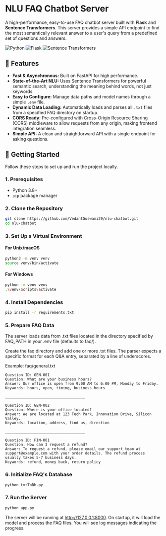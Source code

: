 # NLU FAQ Chatbot Server

A high-performance, easy-to-use FAQ chatbot server built with **Flask** and **Sentence Transformers**. This server provides a simple API endpoint to find the most semantically relevant answer to a user's query from a predefined set of questions and answers.

![Python](https://img.shields.io/badge/Python-3.9+-blue?logo=python)
![Flask](https://img.shields.io/badge/Flask-000000?style=for-the-badge&logo=Flask&logoColor=white)
![Sentence Transformers](https://img.shields.io/badge/Sentence--Transformers-2.2+-orange)

## 🌟 Features

-   **Fast & Asynchronous:** Built on FastAPI for high performance.
-   **State-of-the-Art NLU:** Uses Sentence Transformers for powerful semantic search, understanding the meaning behind words, not just keywords.
-   **Easy to Configure:** Manage data paths and model names through a simple `.env` file.
-   **Dynamic Data Loading:** Automatically loads and parses all `.txt` files from a specified FAQ directory on startup.
-   **CORS Ready:** Pre-configured with Cross-Origin Resource Sharing (CORS) middleware to allow requests from any origin, making frontend integration seamless.
-   **Simple API:** A clean and straightforward API with a single endpoint for asking questions.

## 🚀 Getting Started

Follow these steps to set up and run the project locally.

### 1. Prerequisites

-   Python 3.8+
-   `pip` package manager

### 2. Clone the Repository

```bash
git clone https://github.com/VedantGoswami29/nlu-chatbot.git
cd nlu-chatbot
```

### 3. Set Up a Virtual Environment

#### For Unix/macOS
``` bash
python3 -m venv venv
source venv/bin/activate
```

#### For Windows
``` bash
python -m venv venv
.\venv\Scripts\activate
```

### 4. Install Dependencies
``` bash
pip install -r requirements.txt
```
### 5. Prepare FAQ Data

The server loads data from .txt files located in the directory specified by FAQ_PATH in your .env file (defaults to faq/).

Create the faq directory and add one or more .txt files. The parser expects a specific format for each Q&A entry, separated by a line of underscores.

Example: faq/general.txt

``` plaintext
Question ID: GEN-001
Question: What are your business hours?
Answer: Our office is open from 9:00 AM to 6:00 PM, Monday to Friday.
Keywords: hours, open, timing, business hours

____________________________________

Question ID: GEN-002
Question: Where is your office located?
Answer: We are located at 123 Tech Park, Innovation Drive, Silicon Valley.
Keywords: location, address, find us, direction

____________________________________

Question ID: FIN-001
Question: How can I request a refund?
Answer: To request a refund, please email our support team at support@example.com with your order details. The refund process usually takes 5-7 business days.
Keywords: refund, money back, return policy
```
### 6. Initialize FAQ's Database
``` bash
python txtToDb.py
```

### 7. Run the Server
``` bash
python app.py
```
The server will be running at http://127.0.0.1:8000. On startup, it will load the model and process the FAQ files. You will see log messages indicating the progress.